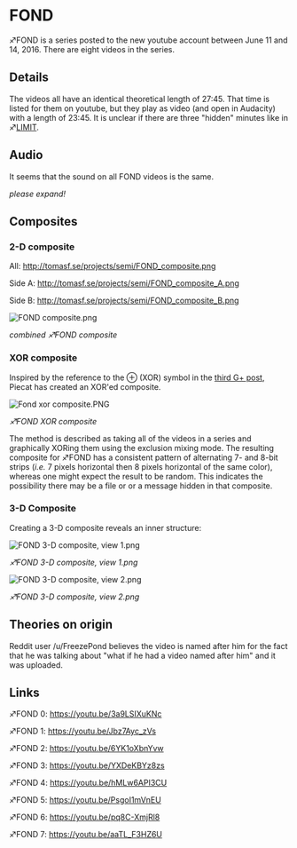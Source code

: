 # FOND

♐FOND is a series posted to the new youtube account between June 11 and
14, 2016. There are eight videos in the series.

## Details

The videos all have an identical theoretical length of 27:45. That time
is listed for them on youtube, but they play as video (and open in
Audacity) with a length of 23:45. It is unclear if there are three
"hidden" minutes like in ♐[LIMIT](LIMIT "wikilink").

## Audio

It seems that the sound on all FOND videos is the same.

*please expand\!*

## Composites

### 2-D composite

All: <http://tomasf.se/projects/semi/FOND_composite.png>

Side A: <http://tomasf.se/projects/semi/FOND_composite_A.png>

Side B: <http://tomasf.se/projects/semi/FOND_composite_B.png>

![ FOND composite.png](_FOND_composite.png " FOND composite.png")

*combined ♐FOND composite*

### XOR composite

Inspired by the reference to the ⊕ (XOR) symbol in the [third G+ post](Google_Plus#G.2B_post_3 "wikilink"), Piecat has created an XOR'ed
composite.

![ Fond xor composite.PNG](_Fond_xor_composite.PNG)

*♐FOND XOR composite*

The method is described as taking all of the videos in a series and
graphically XORing them using the exclusion mixing mode. The resulting
composite for ♐FOND has a consistent pattern of alternating 7- and 8-bit
strips (*i.e.* 7 pixels horizontal then 8 pixels horizontal of the same
color), whereas one might expect the result to be random. This indicates
the possibility there may be a file or or a message hidden in that
composite.

### 3-D Composite

Creating a 3-D composite reveals an inner structure:

![ FOND 3-D composite, view 1.png](_FOND_3-D_composite,_view_1.png)

*♐FOND 3-D composite, view 1.png*

![ FOND 3-D composite, view 2.png](_FOND_3-D_composite,_view_2.png)

*♐FOND 3-D composite, view 2.png*

## Theories on origin

Reddit user /u/FreezePond believes the video is named after him for the
fact that he was talking about "what if he had a video named after him"
and it was uploaded.

## Links

♐FOND 0: <https://youtu.be/3a9LSIXuKNc>

♐FOND 1: <https://youtu.be/Jbz7Ayc_zVs>

♐FOND 2: <https://youtu.be/6YK1oXbnYvw>

♐FOND 3: <https://youtu.be/YXDeKBYz8zs>

♐FOND 4: <https://youtu.be/hMLw6API3CU>

♐FOND 5: <https://youtu.be/PsgoI1mVnEU>

♐FOND 6: <https://youtu.be/pq8C-XmjRl8>

♐FOND 7: <https://youtu.be/aaTL_F3HZ6U>

